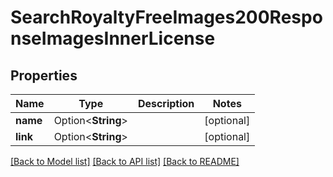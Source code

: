 # SearchRoyaltyFreeImages200ResponseImagesInnerLicense

## Properties

Name | Type | Description | Notes
------------ | ------------- | ------------- | -------------
**name** | Option<**String**> |  | [optional]
**link** | Option<**String**> |  | [optional]

[[Back to Model list]](../README.md#documentation-for-models) [[Back to API list]](../README.md#documentation-for-api-endpoints) [[Back to README]](../README.md)


